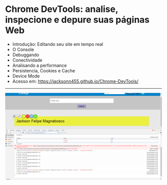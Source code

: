 Chrome DevTools: analise, inspecione e depure suas páginas Web
===============================================
- Introdução: Editando seu site em tempo real
- O Console
- Debuggando
- Conectividade
- Analisando a performance
- Persistencia, Cookies e Cache
- Device Mode
- Acesso em:  https://jacksonn455.github.io/Chrome-DevTools/

--------------------
 ![](https://github.com/jacksonn455/Chrome-DevTools/blob/master/img/img.png)
